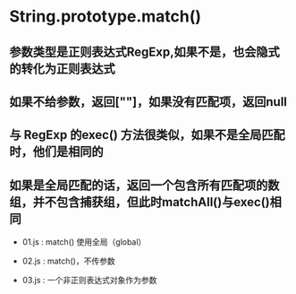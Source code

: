 # String.prototype.match()

## 参数类型是正则表达式RegExp,如果不是，也会隐式的转化为正则表达式

## 如果不给参数，返回[""]，如果没有匹配项，返回null

## 与 RegExp 的exec() 方法很类似，如果不是全局匹配时，他们是相同的

## 如果是全局匹配的话，返回一个包含所有匹配项的数组，并不包含捕获组，但此时matchAll()与exec()相同

- 01.js : match() 使用全局（global）

- 02.js : match()，不传参数

- 03.js : 一个非正则表达式对象作为参数